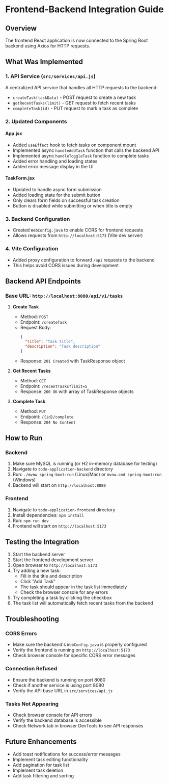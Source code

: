  # Frontend-Backend Integration Guide

## Overview
The frontend React application is now connected to the Spring Boot backend using Axios for HTTP requests.

## What Was Implemented

### 1. API Service (`src/services/api.js`)
A centralized API service that handles all HTTP requests to the backend:
- `createTask(taskData)` - POST request to create a new task
- `getRecentTasks(limit)` - GET request to fetch recent tasks
- `completeTask(id)` - PUT request to mark a task as complete

### 2. Updated Components

#### App.jsx
- Added `useEffect` hook to fetch tasks on component mount
- Implemented async `handleAddTask` function that calls the backend API
- Implemented async `handleToggleTask` function to complete tasks
- Added error handling and loading states
- Added error message display in the UI

#### TaskForm.jsx
- Updated to handle async form submission
- Added loading state for the submit button
- Only clears form fields on successful task creation
- Button is disabled while submitting or when title is empty

### 3. Backend Configuration
- Created `WebConfig.java` to enable CORS for frontend requests
- Allows requests from `http://localhost:5173` (Vite dev server)

### 4. Vite Configuration
- Added proxy configuration to forward `/api` requests to the backend
- This helps avoid CORS issues during development

## Backend API Endpoints

### Base URL: `http://localhost:8080/api/v1/tasks`

1. **Create Task**
   - Method: `POST`
   - Endpoint: `/createTask`
   - Request Body:
     ```json
     {
       "title": "Task title",
       "description": "Task description"
     }
     ```
   - Response: `201 Created` with TaskResponse object

2. **Get Recent Tasks**
   - Method: `GET`
   - Endpoint: `/recentTasks?limit=5`
   - Response: `200 OK` with array of TaskResponse objects

3. **Complete Task**
   - Method: `PUT`
   - Endpoint: `/{id}/complete`
   - Response: `204 No Content`

## How to Run

### Backend
1. Make sure MySQL is running (or H2 in-memory database for testing)
2. Navigate to `todo-application-backend` directory
3. Run: `./mvnw spring-boot:run` (Linux/Mac) or `mvnw.cmd spring-boot:run` (Windows)
4. Backend will start on `http://localhost:8080`

### Frontend
1. Navigate to `todo-application-frontend` directory
2. Install dependencies: `npm install`
3. Run: `npm run dev`
4. Frontend will start on `http://localhost:5173`

## Testing the Integration

1. Start the backend server
2. Start the frontend development server
3. Open browser to `http://localhost:5173`
4. Try adding a new task:
   - Fill in the title and description
   - Click "Add Task"
   - The task should appear in the task list immediately
   - Check the browser console for any errors
5. Try completing a task by clicking the checkbox
6. The task list will automatically fetch recent tasks from the backend

## Troubleshooting

### CORS Errors
- Make sure the backend's `WebConfig.java` is properly configured
- Verify the frontend is running on `http://localhost:5173`
- Check browser console for specific CORS error messages

### Connection Refused
- Ensure the backend is running on port 8080
- Check if another service is using port 8080
- Verify the API base URL in `src/services/api.js`

### Tasks Not Appearing
- Check browser console for API errors
- Verify the backend database is accessible
- Check Network tab in browser DevTools to see API responses

## Future Enhancements
- Add toast notifications for success/error messages
- Implement task editing functionality
- Add pagination for task list
- Implement task deletion
- Add task filtering and sorting

